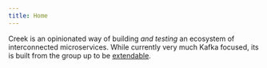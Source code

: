 ```yaml
---
title: Home
---
```


Creek is an opinionated way of building *and testing* an ecosystem of interconnected microservices.
While currently very much Kafka focused, its is built from the group up to be [extendable][1].

[1]: ./extension.md
